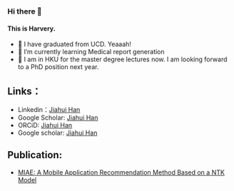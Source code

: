 ### Hi there 👋
#### This is Harvery.
- 🔭 I have graduated from UCD. Yeaaah!
- 🌱 I’m currently learning Medical report generation
- 💬 I am in HKU for the master degree lectures now. I am looking forward to a PhD position next year.

## Links：
- Linkedin：[Jiahui Han](https://www.linkedin.com/in/jiahui-han520/)
- Google Scholar: [Jiahui Han](https://scholar.google.com/citations?user=RalbidgAAAAJ&hl=en)
- ORCiD: [Jiahui Han](https://orcid.org/0009-0005-6491-4009)
- Google scholar: [Jiahui Han](https://scholar.google.com/citations?user=RalbidgAAAAJ&hl=zh-CN)
## Publication:
- [MIAE: A Mobile Application Recommendation Method Based on a NTK Model](https://ieeexplore.ieee.org/document/10386764)


<!--
**UlanqabBadGuy/UlanqabBadGuy** is a ✨ _special_ ✨ repository because its `README.md` (this file) appears on your GitHub profile.

Here are some ideas to get you started:

- 🔭 I’m currently working on ...
- 🌱 I’m currently learning ...
- 👯 I’m looking to collaborate on ...
- 🤔 I’m looking for help with ...
- 💬 Ask me about ...
- 📫 How to reach me: ...
- 😄 Pronouns: ...
- ⚡ Fun fact: ...
-->
